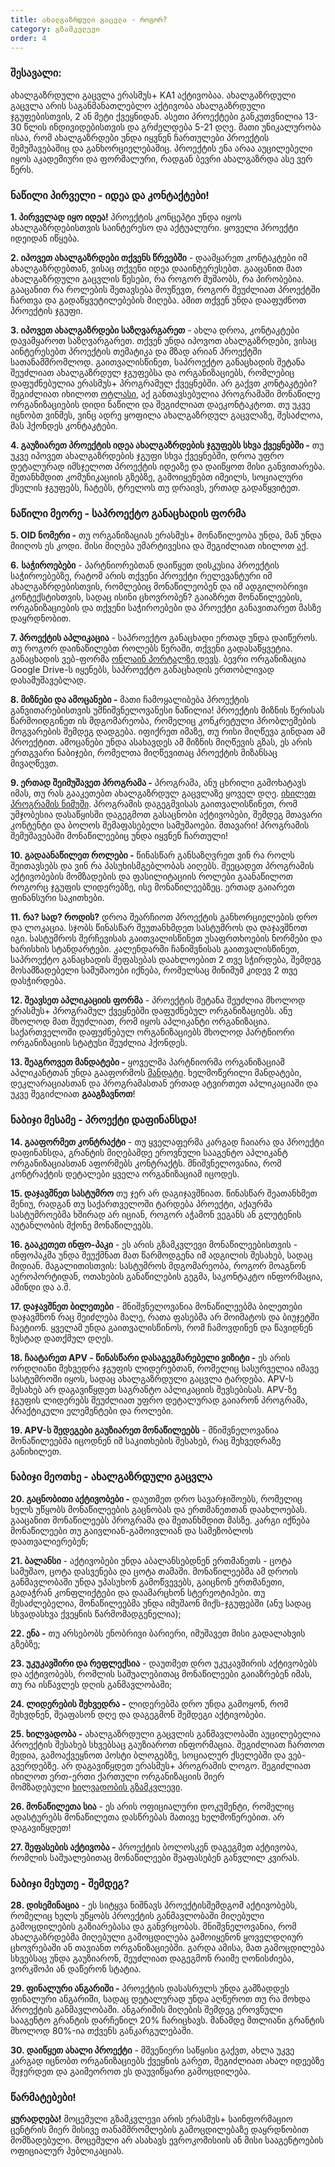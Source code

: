 ```yaml
---
title: ახალგაზრდული გაცვლა - როგორ?
category: გზამკვლევი
order: 4
---
```


### **შესავალი:**

ახალგაზრდული გაცვლა ერასმუს+ KA1 აქტივობაა. ახალგაზრდული გაცვლა არის საგანმანათლებლო აქტივობა ახალგაზრდული ჯგუფებისთვის, 2 ან მეტი ქვეყნიდან. ასეთი პროექტები განკუთვნილია 13-30 წლის ინდივიდებისთვის და გრძელდება 5-21 დღე. მათი უნიკალურობა ისაა, რომ ახალგაზრდები უნდა იყვნენ ჩართულები პროექტის შემუშავებაშიც და განხორციელებაშიც. პროექტის ენა არაა აუცილებელი იყოს აკადემიური და ფორმალური, რადგან ბევრი ახალგაზრდა ასე ვერ წერს.

### **ნაწილი პირველი - იდეა და კონტაქტები\!**

**1\. პირველად იყო იდეა\!**&nbsp;პროექტის კონცეპტი უნდა იყოს ახალგაზრდებისთვის საინტერესო და აქტუალური. ყოველი პროექტი იდეიდან იწყება.

**2\. იპოვეთ ახალგაზრდები თქვენს წრეებში**&nbsp;- დაამყარეთ კონტაკტები იმ ახალგაზრდებთან, ვისაც თქვენი იდეა დააინტერესებთ. გააცანით მათ ახალგაზრდული გაცვლის წესები, რა როგორ მუშაობს, რა პირობებია. გააცანით რა როლების შეთავსება მოუწევთ, როგორ შეუძლიათ პროექტში ჩართვა და გადაწყვეტილებების მიღება. ამით თქვენ უნდა დააფუძნოთ პროექტის ჯგუფი.

**3\. იპოვეთ ახალგაზრდები საზღვარგარეთ**&nbsp;- ახლა დროა, კონტაკტები დავამყაროთ საზღვარგარეთ. თქვენ უნდა იპოვოთ ახალგაზრდები, ვისაც აინტერესებთ პროექტის თემატიკა და მზად არიან პროექტში სათანამშრომლოდ. გაითვალისწინეთ, საპროექტო განაცხადის შეტანა შეუძლიათ ახალგაზრდულ ჯგუფებსა და ორგანიზაციებს, რომლებიც დაფუძნებულია ერასმუს+ პროგრამულ ქვეყნებში. არ გაქვთ კონტაკტები? შეგიძლიათ იხილოთ&nbsp;[ოტლასი](https://www.salto-youth.net/tools/otlas-partner-finding/organisations/), აქ განთავსებულია პროგრამაში მონაწილე ორგანიზაციების დიდი ნაწილი და შეგიძლიათ დაეკონტაკტოთ. თუ უკვე იცნობთ ვინმეს, ვინც ადრე ყოფილა ახალგაზრდულ გაცვლაზე, შესაძლოა, მას ჰქონდეს კონტაკტები.

**4\. გაუზიარეთ პროექტის იდეა ახალგაზრდების ჯგუფებს სხვა ქვეყნებში -**&nbsp;თუ უკვე იპოვეთ ახალგაზრდების ჯგუფი სხვა ქვეყნებში, დროა უფრო დეტალურად იმსჯელოთ პროექტის იდეაზე და დაიწყოთ მისი განვითარება. შეთანხმდით კომუნიკაციის გზებზე, გამოიყენებთ იმეილს, სოციალური ქსელის ჯგუფებს, ჩატებს, ტრელოს თუ დრაივს, ერთად გადაწყვიტეთ.

### **ნაწილი მეორე - საპროექტო განაცხადის ფორმა**

**5\. OID ნომერი -**&nbsp;თუ ორგანიზაციას ერასმუს+ მონაწილეობა უნდა, მან უნდა მიიღოს ეს კოდი. მისი მიღება უმარტივესია და შეგიძლიათ იხილოთ&nbsp;[აქ](https://infocentre.ge/Help/pic-%E1%83%99%E1%83%9D%E1%83%93%E1%83%98---%E1%83%A0%E1%83%9D%E1%83%92%E1%83%9D%E1%83%A0-%E1%83%90%E1%83%95%E1%83%98%E1%83%A6%E1%83%9D%E1%83%97/).

**6\.**&nbsp;**საჭიროებები**&nbsp;- პარტნიორებთან დაიწყეთ დისკუსია პროექტის საჭიროებებზე, რატომ არის თქვენი პროექტი რელევანტური იმ ახალგაზრდებისთვის, რომლებიც მონაწილეობენ და იმ ადგილობრივი კონტექსტისთვის, სადაც ისინი ცხოვრობენ? გაიაზრეთ მონაწილეების, ორგანიზაციების და თქვენი საჭიროებები და პროექტი განავითარეთ მასზე დაყრდნობით.

**7\. პროექტის აპლიკაცია**&nbsp;- საპროექტო განაცხადი ერთად უნდა დაიწეროს. თუ როგორ დაინაწილებთ როლებს წერაში, თქვენი გადასაწყვეტია. განაცხადის ვებ-ფორმა&nbsp;[ონლაინ პორტალზე დევს](https://sites.google.com/u/0/s/1uT2aUq_qmCtIJBRpY3nNj45fjc2_lNk9/p/1Kt2NOfzxEKFZZ835i34qRoN23sfpqnpR/preview?authuser=0). ბევრი ორგანიზაცია Google Drive-ს იყენებს, საპროექტო განაცხადის ერთობლივად დასამუშავებლად.

**8\. მიზნები და ამოცანები -**&nbsp;მათი ჩამოყალიბება პროექტის განვითარებისთვის უმნიშვნელოვანესი ნაწილია\! პროექტის მიზნის წერისას წარმოიდგინეთ ის მდგომარეობა, რომელიც კონკრეტული პრობლემების მოგვარების შემდეგ დადგება. იფიქრეთ იმაზე, თუ რისი მიღწევა გინდათ ამ პროექტით. ამოცანები უნდა ასახავდეს ამ მიზნის მიღწევის გზას, ეს არის ერთგვარი ნაბიჯები, რომელთა მიღწევითაც პროექტის მიზანსაც მივაღწევთ.

**9\. ერთად შეიმუშავეთ პროგრამა -**&nbsp;პროგრამა, ანუ ცხრილი გამოხატავს იმას, თუ რას გააკეთებთ ახალგაზრდულ გაცვლაზე ყოველ დღე.&nbsp;[იხილეთ პროგრამის ნიმუში](https://drive.google.com/open?id=0B-AJdndKEN5cMk8xaGpYYVhndlE). პროგრამის დაგეგმვისას გაითვალისწინეთ, რომ უმჯობესია დასაწყისში დაგეგმოთ გასაცნობი აქტივობები, შემდეგ მთავარი კონტენტი და ბოლოს შემაფასებელი სამუშაოები. მთავარი\! პროგრამის შემუშავებაში მონაწილეებიც უნდა იყვნენ ჩართული\!

**10\. გადაანაწილეთ როლები -**&nbsp;წინასწარ განსაზღვრეთ ვინ რა როლს შეითავსებს და ვინ რა პასუხისმგებლობას აიღებს. შეეცადეთ პროგრამის აქტივობების მომზადების და ფასილიტაციის როლები გაანაწილოთ როგორც ჯგუფის ლიდერებზე, ისე მონაწილეებზეც. ერთად გაიარეთ ფინანსური საკითხები.

**11\. რა? სად? როდის?**&nbsp;დროა შეარჩიოთ პროექტის განხორციელების დრო და ლოკაცია. სჯობს წინასწარ შეუთანხმდეთ სასტუმროს და დაჯავშნოთ იგი. სასტუმროს შერჩევისას გაითვალისწინეთ უსაფრთხოების ნორმები და ხარისხის სტანდარტები. კალენდარში ჩანიშვნისას გაითვალისწინეთ, საპროექტო განაცხადის შეფასებას დაახლოებით 2 თვე სჭირდება, შემდეგ მოსამზადებელი სამუშაოები იქნება, რომელსაც მინიმუმ კიდევ 2 თვე დასჭირდება.

**12\. შეავსეთ აპლიკაციის ფორმა**&nbsp;- პროექტის შეტანა შეუძლია მხოლოდ ერასმუს+ პროგრამულ ქვეყნებში დაფუძნებულ ორგანიზაციებს. ანუ მხოლოდ მათ შეუძლიათ, რომ იყოს აპლიკანტი ორგანიზაცია. საქართველოში დაფუძნებულ ორგანიზაციებს მხოლოდ პარტნიორი ორგანიზაციის სტატუსი შეუძლია ჰქონდეს.

**13\. შეაგროვეთ მანდატები -**&nbsp;ყოველმა პარტნიორმა ორგანიზაციამ აპლიკანტთან უნდა გააფორმოს&nbsp;[მანდატი](https://drive.google.com/file/d/0B-AJdndKEN5cR1hHR2ExUHd2cnc/view?usp=sharing). ხელმოწერილი მანდატები, დეკლარაციასთან და პროგრამასთან ერთად ატვირთეთ აპლიკაციაში და უკვე შეგიძლიათ&nbsp;**გააგზავნოთ**\!

### **ნაბიჯი მესამე - პროექტი დაფინანსდა\!**

**14\. გააფორმეთ კონტრაქტი**&nbsp;- თუ ყველაფერმა კარგად ჩაიარა და პროექტი დაფინანსდა, გრანტის მიღებამდე ეროვნული სააგენტო აპლიკანტ ორგანიზაციასთან აფორმებს კონტრაქტს. მნიშვნელოვანია, რომ კონტრაქტის დეტალები ყველა ორგანიზაციამ იცოდეს.

**15\. დაჯავშნეთ სასტუმრო**&nbsp;თუ ჯერ არ დაგიჯავშნიათ. წინასწარ შეათანხმეთ მენიუ, რადგან თუ საქართველოში ტარდება პროექტი, აქაურმა სასტუმროებმა ხშირად არ იციან, როგორ აჭამონ ვეგანს ან გლუტენის აუტანლობის მქონე მონაწილეებს.

**16\. გააკეთეთ ინფო-პაკი**&nbsp;- ეს არის გზამკვლევი მონაწილეებისთვის - ინფოპაკმა უნდა შეუქმნათ მათ წარმოდგენა იმ ადგილის შესახებ, სადაც მიდიან. მაგალითისთვის: სასტუმროს მდგომარეობა, როგორ მოაგნონ აეროპორტიდან, ოთახების განაწილების გეგმა, საკონტაკტო ინფორმაცია, ამინდი და ა.შ.

**17\. დაჯავშნეთ ბილეთები**&nbsp;- მნიშვნელოვანია მონაწილეებმა ბილეთები დაჯავშნონ რაც შეიძლება მალე, რათა ფასებმა არ მოიმატოს და ბიუჯეტში ჩაეტიონ. ყველამ უნდა გაითვალისწინოს, რომ ჩამოვდინენ და წავიდნენ ზუსტად დათქმულ დღეს.

**18\. ჩაატარეთ APV - წინასწარი დასაგეგმარებელი ვიზიტი -**&nbsp;ეს არის ორდღიანი შეხვედრა ჯგუფის ლიდერებთან, რომელიც სასურველია იმავე სასტუმროში იყოს, სადაც ახალგაზრდული გაცვლა ტარდება. APV-ს შესახებ არ დაგავიწყდეთ საგრანტო აპლიკაციის შევსებისას. APV-ზე ჯგუფის ლიდერებს შეუძლიათ უფრო დეტალურად გაიარონ პროგრამა, პრაქტიკული ელემენტები და როლები.

**19\. APV-ს შედეგები გაუზიარეთ მონაწილეებს**&nbsp;- მნიშვნელოვანია მონაწილეებმა იცოდნენ იმ საკითხების შესახებ, რაც შეხვედრაზე განიხილეთ.

### **ნაბიჯი მეოთხე - ახალგაზრდული გაცვლა**

**20\. გაცნობითი აქტივობები -**&nbsp;დაუთმეთ დრო სავარჯიშოებს, რომელიც ხელს უწყობს მონაწილეების გაცნობას და ერთმანეთთან დაახლოებას. გააცანით მონაწილეებს პროგრამა და შეთანხმდით მასზე. კარგი იქნება მონაწილეები თუ გაივლიან-გამოივლიან და სამეზობლოს დაათვალიერებენ;

**21\. ბალანსი**&nbsp;- აქტივობები უნდა აბალანსებდნენ ერთმანეთს - ცოტა სამუშაო, ცოტა დასვენება და ცოტა თამაში. მონაწილეებმა ამ დროის განმავლობაში უნდა უპასუხონ გამოწვევებს, გაიცნონ ერთმანეთი, გადაჭრან კონფლიქტები და დაამარცხონ სტერეოტიპები. თუ შესაძლებელია, მონაწილეებმა უნდა იმუშაონ მიქს-ჯგუფებში (ანუ სადაც სხვადასხვა ქვეყნის წარმომადგენელია);

**22\. ენა -**&nbsp;თუ არსებობს ენობრივი ბარიერი, იმუშავეთ მისი გადალახვის გზებზე;

**23\. უკუკავშირი და რეფლექსია**&nbsp;- დაუთმეთ დრო უკუკავშირის აქტივობებს და აქტივობებს, რომლის საშუალებითაც მონაწილეები გაიაზრებენ იმას, თუ რა ისწავლეს დღის განმავლობაში;

**24\. ლიდერების შეხვედრა -**&nbsp;ლიდერებმა დრო უნდა გამოყონ, რომ შეხვდნენ, შეაფასონ დღე და დაგეგმონ შემდეგი აქტივობები.

**25\. ხილვადობა -**&nbsp;ახალგაზრდული გაცვლის განმავლობაში აუცილებელია პროექტის შესახებ სხვებსაც გაუზიაროთ ინფორმაცია. შეგიძლიათ ჩართოთ მედია, გამოაქვეყნოთ პოსტი ბლოგებზე, სოციალურ ქსელებში და ვებ-გვერდებზე. არ დაგავიწყდეთ ერასმუს+ პროგრამის ლოგო. შეგიძლიათ იხილოთ ერთ-ერთი ქართული ორგანიზაციის მიერ მომზადებული&nbsp;[ხილვადობის გზამკვლევი](https://issuu.com/nikabakhsoliani/docs/droni_-_report_guide).

**26\. მონაწილეთა სია**&nbsp;- ეს არის ოფიციალური დოკუმენტი, რომელიც ადასტურებს მონაწილეთა დასწრებას მათივე ხელმოწერებით. არ დაგავიწყდეთ\!

**27\. შეფასების აქტივობა -**&nbsp;პროექტის ბოლოსკენ დაგეგმეთ აქტივობა, რომლის საშუალებითაც მონაწილეები შეაფასებენ განვლილ კვირას.

### **ნაბიჯი მეხუთე - შემდეგ?**

**28\. დისემინაცია**&nbsp;- ეს სიტყვა ნიშნავს პროექტისშემდგომ აქტივობებს, რომელიც ხელს უწყობს პროექტის განმავლობაში მიღებული გამოცდილების გაზიარებასა და განვრცობას. მნიშვნელოვანია, რომ ახალგაზრდებმა მიღებული გამოცდილება გამოიყენონ ყოველდღიურ ცხოვრებაში ან თავიანთ ორგანიზაციებში. გარდა ამისა, მათ გამოცდილება სხვებსაც უნდა გაუზიარონ, შეუძლიათ დაგეგმონ რაიმე ღონისძიება, ვორკშოპი ან დაწერონ სტატია.

**29\. ფინალური ანგარიში -**&nbsp;პროექტის დასასრულს უნდა გამზადდეს ფინალური ანგარიში, სადაც დეტალურად უნდა აღწეროთ თუ რა მოხდა პროექტის განმავლობაში. ანგარიშის მიღების შემდეგ ეროვნული სააგენტო გრანტის დარჩენილ 20% ჩარიცხავს. მანამდე მთლიანი გრანტის მხოლოდ 80%-ია თქვენს განკარგულებაში.

**30\. დაიწყეთ ახალი პროექტი**&nbsp;- მშვენიერი საწყისი გაქვთ, ახლა უკვე კარგად იცნობთ ორგანიზაციებს ქვეყნის გარეთ, შეგიძლიათ ახალ იდეებზე შეჯერდეთ და გაიმეოროთ ეს დაუვიწყარი გამოცდილება.

### **წარმატებები\!**

**ყურადღება\!**&nbsp;მოცემული გზამკვლევი არის ერასმუს+ საინფორმაციო ცენტრის მიერ მისივე თანამშრომლების გამოცდილებაზე დაყრდნობით მომზადებული. მოცემული არ ასახავს ევროკომისიის ან მისი სააგენტოების ოფიციალურ პუბლიკაციას.

&nbsp;